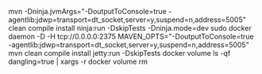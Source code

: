 mvn -Dninja.jvmArgs="-DoutputToConsole=true -agentlib:jdwp=transport=dt_socket,server=y,suspend=n,address=5005" clean compile install  ninja:run -DskipTests -Dninja.mode=dev
sudo docker daemon -D -H tcp://0.0.0.0:2375
MAVEN_OPTS="-DoutputToConsole=true -agentlib:jdwp=transport=dt_socket,server=y,suspend=n,address=5005" mvn clean compile install  jetty:run -DskipTests
docker volume ls -qf dangling=true | xargs -r docker volume rm